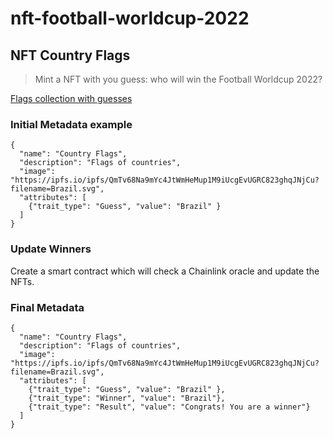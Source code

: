 # nft-football-worldcup-2022

## NFT Country Flags

> Mint a NFT with you guess: who will win the Football Worldcup 2022?

[Flags collection with guesses](https://testnets.opensea.io/collection/country-flags-9xogkhmxcl)

### Initial Metadata example

```
{
  "name": "Country Flags",
  "description": "Flags of countries",
  "image": "https://ipfs.io/ipfs/QmTv68Na9mYc4JtWmHeMup1M9iUcgEvUGRC823ghqJNjCu?filename=Brazil.svg",
  "attributes": [
    {"trait_type": "Guess", "value": "Brazil" }
  ]
}
```

### Update Winners

Create a smart contract which will check a Chainlink oracle and update the NFTs.

### Final Metadata

```
{
  "name": "Country Flags",
  "description": "Flags of countries",
  "image": "https://ipfs.io/ipfs/QmTv68Na9mYc4JtWmHeMup1M9iUcgEvUGRC823ghqJNjCu?filename=Brazil.svg",
  "attributes": [
    {"trait_type": "Guess", "value": "Brazil" },
    {"trait_type": "Winner", "value": "Brazil"},
    {"trait_type": "Result", "value": "Congrats! You are a winner"}
  ]
}
```



